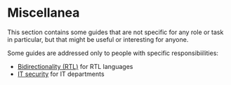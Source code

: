 # Miscellanea

This section contains some guides that are not specific for any role or task in particular, but that might be useful or interesting for anyone.

Some guides are addressed only to people with specific responsibiilities: 

+ [Bidirectionality (RTL)](misc/bidi.md) for RTL languages
+ [IT security](misc/security.md) for IT departments



